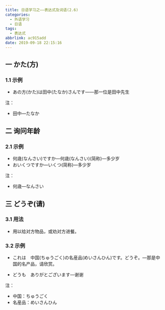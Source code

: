 ```yaml
---
title: 日语学习之——表达式及词语(2.6)
categories:
  - 外语学习
  - 日语
tags:
  - 表达式
abbrlink: ac915add
date: 2019-09-18 22:15:16
---
```


## 一 かた(方)

### 1.1 示例

* あの方(かた)は田中(たなか)さんです——那一位是田中先生

注：

* 田中—たなか

<!--more-->

## 二 询问年龄

### 2.1 示例

* 何歳(なんさい)ですか—何歳(なんさい)(简称)—多少岁
* おいくつですか—いくつ(简称)—多少岁

注：

* 何歳—なんさい

## 三 どうぞ(请)
### 3.1 用法

* 用以给对方物品，或劝对方进餐。

### 3.2  示例

* これは　中国(ちゅうごく)の名産品(めいさんひん)です。どうぞ。—那是中国的名产品，请欣赏。

* どうも　ありがとございます—谢谢

注：

* 中国：ちゅうごく
* 名産品：めいさんひん


